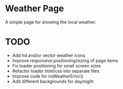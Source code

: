 # Weather Page
A simple page for showing the local weather.

# TODO
* Add hd and/or vector weather icons
* Improve responsive positioning/sizing of page items
* Fix loader positioning for small screen sizes
* Refactor loader html/css into separate files
* Improve code for noWeatherError()
* Add different backgrounds for day/night